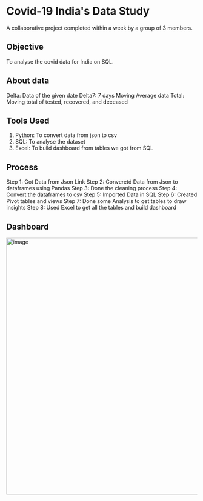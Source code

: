 # Covid-19 India's Data Study
A collaborative project completed within a week by a group of 3 members.


## Objective
To analyse the covid data for India on SQL.


## About data
Delta: Data of the given date
Delta7: 7 days Moving Average data
Total: Moving total of tested, recovered, and deceased


## Tools Used
1. Python: To convert data from json to csv
2. SQL: To analyse the dataset
3. Excel: To build dashboard from tables we got from SQL


## Process
Step 1: Got Data from Json Link
Step 2: Converetd Data from Json to dataframes using Pandas
Step 3: Done the cleaning process
Step 4: Convert the dataframes to csv
Step 5: Imported Data in SQL
Step 6: Created Pivot tables and views
Step 7: Done some Analysis to get tables to draw insights
Step 8: Used Excel to get all the tables and build dashboard


## Dashboard
<img width="678" alt="image" src="https://user-images.githubusercontent.com/68947631/216074962-3c73bbfb-c842-42ab-8b35-99813f038da0.png">

